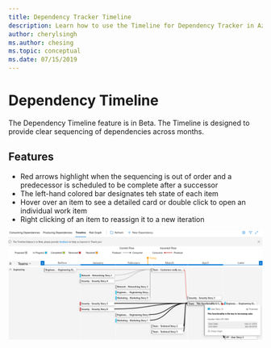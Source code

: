 ```yaml
---
title: Dependency Tracker Timeline
description: Learn how to use the Timeline for Dependency Tracker in Azure DevOps
author: cherylsingh
ms.author: chesing
ms.topic: conceptual
ms.date: 07/15/2019
---
```

# Dependency Timeline

The Dependency Timeline feature is in Beta.  The Timeline is designed to provide clear sequencing of dependencies across months.

## Features

- Red arrows highlight when the sequencing is out of order and a predecessor is scheduled to be complete after a successor
- The left-hand colored bar designates teh state of each item
- Hover over an item to see a detailed card or double click to open an individual work item
- Right clicking of an item to reassign it to a new iteration

![Timeline](../images/Timeline.png)
